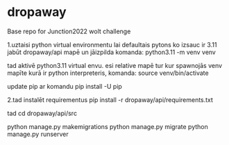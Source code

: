 # dropaway
Base repo for Junction2022 wolt challenge

1.uztaisi python virtual environmentu lai defaultais pytons ko izsauc ir 3.11
jabūt dropaway/api mapē un jāizpilda komanda: 
python3.11 -m venv venv

tad aktivē python3.11 virtual envu. esi relative mapē tur kur spawnojās venv mapīte kurā ir python interpreteris, komanda:
source venv/bin/activate

update pip ar komandu
pip install -U pip

2.tad instalēt requirementus
pip install -r dropaway/api/requirements.txt

tad 
cd dropaway/api/src

python manage.py makemigrations
python manage.py migrate
python manage.py runserver